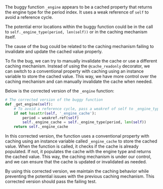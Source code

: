 The buggy function `_engine` appears to be a cached property that returns the engine type for the period index. It uses a weak reference of `self` to avoid a reference cycle.

The potential error locations within the buggy function could be in the call to `self._engine_type(period, len(self))` or in the caching mechanism itself.

The cause of the bug could be related to the caching mechanism failing to invalidate and update the cached value properly.

To fix the bug, we can try to manually invalidate the cache or use a different caching mechanism. Instead of using the `@cache_readonly` decorator, we can switch to a conventional property with caching using an instance variable to store the cached value. This way, we have more control over the caching mechanism and can manually invalidate the cache when needed.

Below is the corrected version of the `_engine` function:

```python
# The corrected version of the buggy function
def _get_engine(self):
    # To avoid a reference cycle, pass a weakref of self to _engine_type.
    if not hasattr(self, '_engine_cache'):
        period = weakref.ref(self)
        self._engine_cache = self._engine_type(period, len(self))
    return self._engine_cache
```

In this corrected version, the function uses a conventional property with caching using an instance variable called `_engine_cache` to store the cached value. When the function is called, it checks if the cache is already populated. If not, it populates the cache with the engine type and returns the cached value. This way, the caching mechanism is under our control, and we can ensure that the cache is updated or invalidated as needed.

By using this corrected version, we maintain the caching behavior while preventing the potential issues with the previous caching mechanism. This corrected version should pass the failing test.